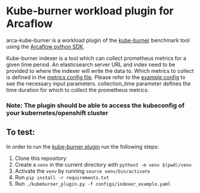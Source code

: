 # Kube-burner workload plugin for Arcaflow

arca-kube-burner is a workload plugin of the [kube-burner](https://github.com/cloud-bulldozer/kube-burner) benchmark tool
using the [Arcaflow python SDK](https://github.com/arcalot/arcaflow-plugin-sdk-python).

Kube-burner indexer is a tool which can collect prometheus metrics for a given time period. An elasticsearch server URL and index need to be provided to where the indexer will write the data to.
Which metrics to collect is defined in the [metrics config file](configs/metrics.yaml).
Please refer to the [example config](configs/indexer_example.yml) to see the necessary input parameters. collection_time parameter defines the time duration for which to collect the prometheus metrics. 

### Note: The plugin should be able to access the kubeconfig of your kubernetes/openshift cluster

## To test:

In order to run the [kube-burner plugin](kube-burner-plugin.py) run the following steps:

1. Clone this repository
2. Create a `venv` in the current directory with `python3 -m venv $(pwd)/venv`
3. Activate the `venv` by running `source venv/bin/activate`
4. Run `pip install -r requirements.txt`
5. Run `./kubeburner_plugin.py -f configs/indexer_example.yaml`
